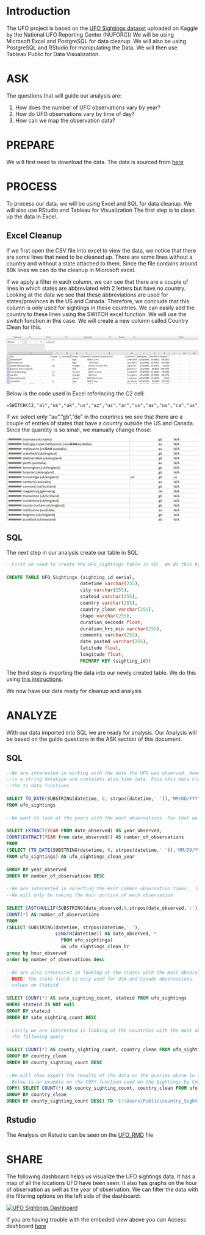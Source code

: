 # Introduction

The UFO project is based on the [UFO Sightings dataset](https://www.kaggle.com/datasets/NUFORC/ufo-sightings) uploaded on Kaggle by the National UFO Reporting Center (NUFORC)/ We will be using Microsoft Excel and PostgreSQL for data cleanup. 
We will also be using PostgreSQL and RStudio for manipulating the Data. We will then use Tableau Public for Data Visualization.

# ASK
The questions that will guide our analysis are:
1. How does the number of UFO observations vary by year?
2. How do UFO observations vary by time of day?
3. How can we map the observation data?

# PREPARE
We will first need to download the data. The data is sourced from [here](https://www.kaggle.com/datasets/NUFORC/ufo-sightings)

# PROCESS
To process our data, we will be using Excel and SQL for data cleanup.  We will also use RStudio and Tableau for Visualization
The first step is to clean up the data in Excel. 

## Excel Cleanup
If we first open the CSV file into excel to view the data, we notice that there are some lines that need to be cleaned up. 
There are some lines without a country and without a state attached to them. Since the file contains around 80k lines we can do the cleanup in Microsoft excel.

If we apply a filter in each column, we can see that there are a couple of lines in which states are abbreviated with 2 letters but have no country. 
Looking at the data we see that these abbreviations are used for states/provinces in the US and Canada. Therefore, we conclude that this column is only 
used for sightings in these countries. We can easily add the country to these lines using the SWITCH excel function. We will use the switch function in this case. 
We will create a new column called Country Clean for this.

![Excel_Picture1](ProjectDocuments/Excel_Picture1.png)

Below is the code used in Excel referincing the C2 cell:
```excel
=SWITCH(C2,"al","us","ak","us","az","us","ar","us","as","us","ca","us","co","us","ct","us","de","us","dc","us","fl","us","ga","us","gu","us","hi","us","id","us","il","us","in","us","ia","us","ks","us","ky","us","la","us","me","us","md","us","ma","us","mi","us","mn","us","ms","us","mo","us","mt","us","ne","us","nv","us","nh","us","nj","us","nm","us","ny","us","nc","us","nd","us","cm","us","oh","us","ok","us","or","us","pa","us","pr","us","ri","us","sc","us","sd","us","tn","us","tx","us","tt","us","ut","us","vt","us","va","us","vi","us","wa","us","wv","us","wi","us","wy","us","ab","ca","bc","ca","mb","ca","nb","ca","nl","ca","nt","ca","ns","ca","nu","ca","on","ca","pe","ca","qc","ca","sk","ca","yt","ca","N/A")
```
If we select only “au”,”gb”,”de” in the countries we see that there are a couple of entries of states that have a country outside the US and Canada. 
Since the quantity is so small, we manually change those:

![Excel_Picture2](ProjectDocuments/Excel_Picture2.png)

## SQL
The next step in our analysis create our table in SQL:

```sql
--First we need to create the UFO_Sightings table in SQL. We do this by executing the following query

CREATE TABLE UFO_Sightings (sighting_id serial,
                           datetime varchar(255),
                           city varchar(255),
                           stateid varchar(255),
                           country varchar(255),
                           country_clean varchar(255),
                           shape varchar(255),
                           duration_seconds float,
                           duration_hrs_min varchar(255),
                           comments varchar(255),
                           date_posted varchar(255),
                           latitude float,
                           longitude float,
                           PRIMARY KEY (sighting_id))
```

The third step is importing the data into our newly created table. We do this using [this instructions](https://www.postgresqltutorial.com/postgresql-tutorial/import-csv-file-into-posgresql-table/).

We now have our data ready for cleanup and analysis

# ANALYZE
With our data imported into SQL we are ready for analysis. Our Analysis will be based on the guide questions in the ASK section of this document.

## SQL
```sql
--We are interested in working with the date the UFO was observed. However on our table the datetime column
--is a string datatype and containts also time data. Fois this data clean up we use the substring as well as
--the to_date functions

SELECT TO_DATE(SUBSTRING(datetime, 0, strpos(datetime,' ')),'MM/DD/YYYY') AS date_observed
FROM ufo_sightings

--We want to look at the years with the most observations. For that we use a modification of the last query

SELECT EXTRACT(YEAR FROM date_observed) AS year_observed, 
COUNT(EXTRACT(YEAR from date_observed)) AS number_of_observations
FROM
(SELECT (TO_DATE(SUBSTRING(datetime, 0, strpos(datetime,' ')),'MM/DD/YYYY')) AS date_observed,*
FROM ufo_sightings) AS ufo_sightings_clean_year

GROUP BY year_observed
ORDER BY number_of_observations DESC

--We are interested in selecting the msot common observation times.  In this case
--We will only be taking the hour portion of each observation

SELECT CAST(NULLIF(SUBSTRING(date_observed,0,strpos(date_observed,':')),'') AS integer) AS hour_observed,
COUNT(*) AS number_of_observations
FROM
(SELECT SUBSTRING(datetime, strpos(datetime,' '),
                  LENGTH(datetime)) AS date_observed, *
                    FROM ufo_sightings) 
                    as ufo_sightings_clean_hr
group by hour_observed
order by number_of_observations desc

--We are also interested in looking at the states with the most observations
--NOTE: The state field is only used for USA and Canada observations. Therefore We will exclude NULL
--values on Stateid

SELECT COUNT(*) AS sate_sighting_count, stateid FROM ufo_sightings
WHERE stateid IS NOT null
GROUP BY stateid
ORDER BY sate_sighting_count DESC

--Lastly we are interested in looking at the countries with the most observations. For that we will use
--the following query

SELECT COUNT(*) AS county_sighting_count, country_clean FROM ufo_sightings 
GROUP BY country_clean
ORDER BY county_sighting_count DESC

--We will then export the results of the data on the queries above to csv files. We will use the COPY function
--Below is an example on the COPY function used on the Sightings by Country
COPY( SELECT COUNT(*) AS county_sighting_count, country_clean FROM ufo_sightings 
GROUP BY country_clean
ORDER BY county_sighting_count DESC) TO 'C:\Users\Public\country_Sighting_info.csv' CSV HEADER
```
## Rstudio
The Analysis on Rstudio can be seen on the [UFO_RMD](ProjectDocuments/UFO_RMD.pdf) file

# SHARE

The following dashboard helps us visualize the UFO sightings data. It has a map of all the locations UFO have been seen. It also has graphs on the hour of observation as well as the year of observation. We can filter the data with the filtering options on the left side of the dashboard:

<div class='tableauPlaceholder' id='viz1663528261317' style='position: relative'><noscript><a href='#'>
  <img alt='UFO Sightings Dashboard ' src='https:&#47;&#47;public.tableau.com&#47;static&#47;images&#47;Dr&#47;DraftUFO_Locations&#47;UFOSightingsDashboard&#47;1_rss.png' style='border: none' /></a></noscript><object class='tableauViz'  style='display:none;'><param name='host_url' value='https%3A%2F%2Fpublic.tableau.com%2F' />
  <param name='embed_code_version' value='3' /> <param name='site_root' value='' /><param name='name' value='DraftUFO_Locations&#47;UFOSightingsDashboard' />
  <param name='tabs' value='no' /><param name='toolbar' value='yes' />
  <param name='static_image' value='https:&#47;&#47;public.tableau.com&#47;static&#47;images&#47;Dr&#47;DraftUFO_Locations&#47;UFOSightingsDashboard&#47;1.png' /> 
  <param name='animate_transition' value='yes' /><param name='display_static_image' value='yes' /><param name='display_spinner' value='yes' />
  <param name='display_overlay' value='yes' /><param name='display_count' value='yes' /><param name='language' value='en-US' /></object></div>                

If you are having trouble with the embeded view above you can Access dashboard [here](https://public.tableau.com/views/DraftUFO_Locations/UFOSightingsDashboard?:language=en-US&:display_count=n&:origin=viz_share_link)
